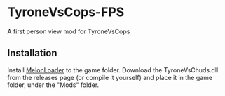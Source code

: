 # TyroneVsCops-FPS
A first person view mod for TyroneVsCops
## Installation
Install [MelonLoader](https://melonwiki.xyz/#/) to the game folder. Download the TyroneVsChuds.dll from the releases page (or compile it yourself) and place it in the game folder, under the "Mods" folder.
